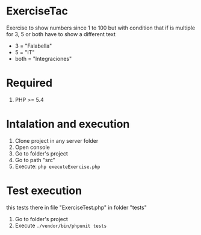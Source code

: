 # ExerciseTac
Exercise to show numbers since 1 to 100 but with condition that if is multiple for 3, 5 or both have to show a different text

- 3 = "Falabella"
- 5 = "IT"
- both = "Integraciones"



# Required

1. PHP >= 5.4



# Intalation and execution

1. Clone project in any server folder
1. Open console
1. Go to folder's project
1. Go to path "src"
1. Execute: ```php executeExercise.php```


# Test execution
this tests there in file "ExerciseTest.php" in folder "tests"
1. Go to folder's project
1. Execute ```./vendor/bin/phpunit tests```


